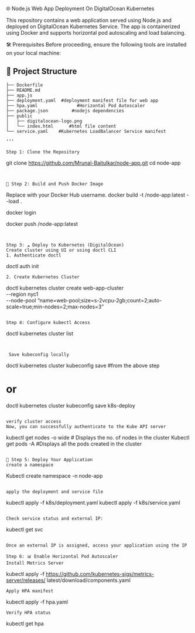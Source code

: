  🌐 Node.js Web App Deployment On DigitalOcean Kubernetes

This repository contains a web application served using Node.js and deployed on DigitalOcean Kubernetes Service. The app is containerized using Docker and supports horizontal pod autoscaling and load balancing.


🛠️ Prerequisites
Before proceeding, ensure the following tools are installed on your local machine:


## 📁 Project Structure

```
├── Dockerfile
├── README.md
├── app.js
├── deployment.yaml  #deployment manifest file for web app
├── hpa.yaml               #Horizontal Pod Autoscaler
├── package.json         #nodejs dependencies
├── public
│   ├── digitalocean-logo.png
│   └── index.html      #html file content
└── service.yaml    #Kubernetes LoadBalancer Service manifest

‘’’

Step 1: Clone the Repository
```

git clone https://github.com/Mrunal-Baitulkar/node-app.git
cd node-app
```


🐳 Step 2: Build and Push Docker Image
```
Replace <your-dockerhub-username> with your Docker Hub username.
docker build -t <dockerhub-username>/node-app:latest --load .

docker login

docker push <dockerhub-username>/node-app:latest
```

      
Step 3: ☁️ Deploy to Kubernetes (DigitalOcean)
Create cluster using UI or using doctl CLI
1. Authenticate doctl
```
doctl auth init
```
2. Create Kubernetes Cluster
```
doctl kubernetes cluster create web-app-cluster \
  --region nyc1 \
  --node-pool “name=web-pool;size=s-2vcpu-2gb;count=2;auto-scale=true;min-nodes=2;max-nodes=3”
```

Step 4: Configure kubectl Access

```
doctl kubernetes cluster list
```


 Save kubeconfig locally
```
doctl kubernetes cluster kubeconfig save <cluster-ID> #from the above step
# or
doctl kubernetes cluster kubeconfig save k8s-deploy

```

verify cluster access
Now, you can successfully authenticate to the Kube API server
```
kubectl get nodes -o wide # Displays the no. of nodes in the cluster
Kubectl get pods -A #Displays all the pods created in the cluster

```

🚀 Step 5: Deploy Your Application
create a namespace
```
Kubectl create namespace -n node-app
```

apply the deployment and service file
```
kubectl apply -f k8s/deployment.yaml
kubectl apply -f k8s/service.yaml
```

Check service status and external IP:
```
kubectl get svc
```

Once an external IP is assigned, access your application using the IP 

Step 6: 📊 Enable Horizontal Pod Autoscaler
Install Metrics Server
```
kubectl apply -f https://github.com/kubernetes-sigs/metrics-server/releases/
latest/download/components.yaml
```
Apply HPA manifest
```
kubectl apply -f hpa.yaml
```
Verify HPA status
```
kubectl get hpa
```

